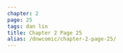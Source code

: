 ```yaml
---
chapter: 2
page: 25
tags: dan lin
title: Chapter 2 Page 25
alias: /dnwcomic/chapter-2-page-25/
---
```

